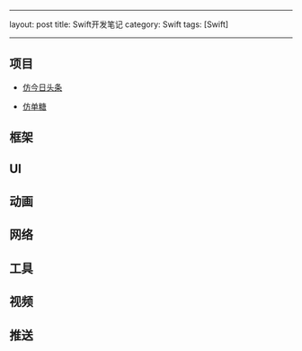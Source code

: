 ----
layout: post
title: Swift开发笔记
category: Swift
tags: [Swift]

---



## 项目

* [仿今日头条](https://github.com/hrscy/TodayNews)

* [仿单糖](https://github.com/hrscy/DanTang)




## 框架


## UI


## 动画

## 网络


## 工具


## 视频


## 推送

